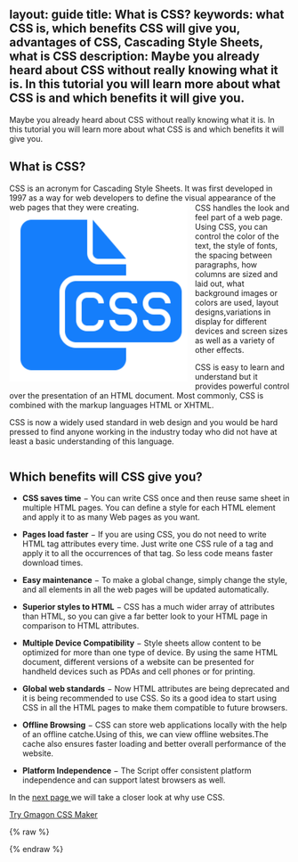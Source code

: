 layout: guide
title: What is CSS? 
keywords: what CSS is, which benefits CSS will give you, advantages of CSS, Cascading Style Sheets, what is CSS 
description: Maybe you already heard about CSS without really knowing what it is. In this tutorial you will learn more about what CSS is and which benefits it will give you. 
---


Maybe you already heard about CSS without really knowing what it is. In this tutorial you will learn more about what CSS is and which benefits it will give you.  
## What is CSS? 
CSS is an acronym for Cascading Style Sheets. It was first developed in 1997 as a way for web developers to define the visual appearance of the web pages that they were creating.
<div class="separator" style="clear: both; text-align: left; margin-top: -30px;">
<a href="#" imageanchor="1" style="clear: left; float: left; margin-bottom: 1em; margin-right: 1em;"><img border="0" data-original-height="200" data-original-width="256" height="320" src="img/what-is-css.png" width="320" /></a>CSS handles the look and feel part of a web page. Using CSS, you can control the color of the text, the style of fonts, the spacing between paragraphs, how columns are sized and laid out, what background images or colors are used, layout designs,variations in display for different devices and screen sizes as well as a variety of other effects.</div>

CSS is easy to learn and understand but it provides powerful control over the presentation of an HTML document. Most commonly, CSS is combined with the markup languages HTML or XHTML.

CSS is now a widely used standard in web design and you would be hard pressed to find anyone working in the industry today who did not have at least a basic understanding of this language.


<div style="clear: both;"> </div>

## Which benefits will CSS give you?
* **CSS saves time** − You can write CSS once and then reuse same sheet in multiple HTML pages. You can define a style for each HTML element and apply it to as many Web pages as you want.

* **Pages load faster** − If you are using CSS, you do not need to write HTML tag attributes every time. Just write one CSS rule of a tag and apply it to all the occurrences of that tag. So less code means faster download times.

* **Easy maintenance** − To make a global change, simply change the style, and all elements in all the web pages will be updated automatically.

* **Superior styles to HTML** − CSS has a much wider array of attributes than HTML, so you can give a far better look to your HTML page in comparison to HTML attributes.

* **Multiple Device Compatibility** − Style sheets allow content to be optimized for more than one type of device. By using the same HTML document, different versions of a website can be presented for handheld devices such as PDAs and cell phones or for printing.

* **Global web standards** − Now HTML attributes are being deprecated and it is being recommended to use CSS. So its a good idea to start using CSS in all the HTML pages to make them compatible to future browsers.

* **Offline Browsing** − CSS can store web applications locally with the help of an offline catche.Using of this, we can view offline websites.The cache also ensures faster loading and better overall performance of the website.

* **Platform Independence** − The Script offer consistent platform independence and can support latest browsers as well.

In the <a href="./why-use-css.html" target="_blank" rel="nofollow me noopener noreferrer"> next page </a>we will take a closer look at why use CSS.        

<p><a href="../../../products/store/gmagon_css_maker/" target="_blank" class="button padding20">Try Gmagon CSS Maker</a></p>

{% raw %}
<link rel="stylesheet" href="./css/page.common.css">
{% endraw %}